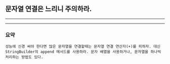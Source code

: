 
## 문자열 연결은 느리니 주의하라.

---


---
### 요약
`
성능에 신경 써야 한다면 많은 문자열을 연결할때는 문자열 연결 연산자(+)를 피하자.
대신 StringBuilder의 append 메서드를 사용하라. 문자 배열을 사용하거나, 문자열을 하나씩
처리하는 방법도 있다.
`